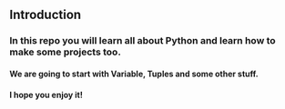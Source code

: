 ## Introduction

### In this repo you will learn all about Python and learn how to make some projects too.
#### We are going to start with Variable, Tuples and some other stuff.
#### I hope you enjoy it!

